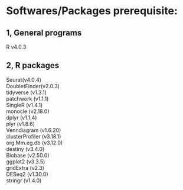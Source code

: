 # Softwares/Packages prerequisite:
## 1, General programs
R v4.0.3
## 2, R packages
Seurat(v4.0.4)\
DoubletFinder(v2.0.3)\
tidyverse (v1.3.1)\
patchwork (v1.1.1)\
SingleR (v1.4.1)\
monocle (v2.18.0)\
dplyr (v1.1.4)\
plyr (v1.8.6)\
Venndiagram (v1.6.20)\
clusterProfiler (v3.18.1)\
org.Mm.eg.db (v3.12.0)\
destiny (v3.4.0)\
Biobase (v2.50.0)\
ggplot2 (v3.3.5)\
gridExtra (v2.3)\
DESeq2 (v1.30.0)\
stringr (v1.4.0)
